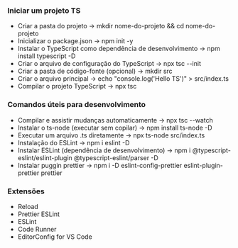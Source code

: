 ### Iniciar um projeto TS

- Criar a pasta do projeto → mkdir nome-do-projeto && cd nome-do-projeto
- Inicializar o package.json → npm init -y
- Instalar o TypeScript como dependência de desenvolvimento → npm install typescript -D
- Criar o arquivo de configuração do TypeScript → npx tsc --init
- Criar a pasta de código-fonte (opcional) → mkdir src
- Criar o arquivo principal → echo "console.log('Hello TS')" > src/index.ts
- Compilar o projeto TypeScript → npx tsc

### Comandos úteis para desenvolvimento
- Compilar e assistir mudanças automaticamente → npx tsc --watch
- Instalar o ts-node (executar sem copilar) → npm install ts-node -D
- Executar um arquivo .ts diretamente → npx ts-node src/index.ts
- Instalação do ESLint → npm i eslint -D
- Instalar ESLint (dependência de desenvolvimento) → npm i @typescript-eslint/eslint-plugin @typescript-eslint/parser -D
- Instalar puggin prettier → npm i -D eslint-config-prettier eslint-plugin-prettier prettier


### Extensões
- Reload
- Prettier ESLint
- ESLint
- Code Runner
- EditorConfig for VS Code